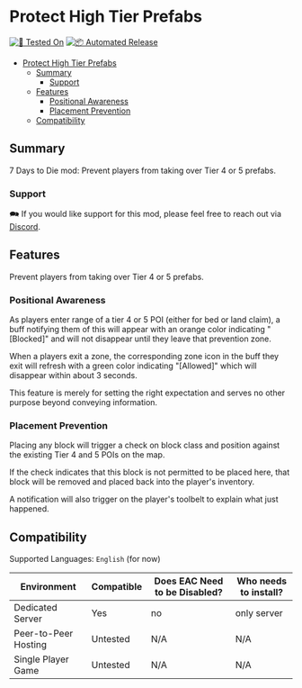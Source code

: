 # Protect High Tier Prefabs

[![🧪 Tested On](https://img.shields.io/badge/🧪%20Tested%20On-1.0%20b326-blue.svg)](https://7daystodie.com/) [![📦 Automated Release](https://github.com/jonathan-robertson/protect-high-tier-prefabs/actions/workflows/release.yml/badge.svg)](https://github.com/jonathan-robertson/protect-high-tier-prefabs/actions/workflows/release.yml)

- [Protect High Tier Prefabs](#protect-high-tier-prefabs)
  - [Summary](#summary)
    - [Support](#support)
  - [Features](#features)
    - [Positional Awareness](#positional-awareness)
    - [Placement Prevention](#placement-prevention)
  - [Compatibility](#compatibility)

## Summary

7 Days to Die mod: Prevent players from taking over Tier 4 or 5 prefabs.

### Support

🗪 If you would like support for this mod, please feel free to reach out via [Discord](https://discord.gg/hYa2sNHXya).

## Features

Prevent players from taking over Tier 4 or 5 prefabs.

### Positional Awareness

As players enter range of a tier 4 or 5 POI (either for bed or land claim), a buff notifying them of this will appear with an orange color indicating "[Blocked]" and will not disappear until they leave that prevention zone.

When a players exit a zone, the corresponding zone icon in the buff they exit will refresh with a green color indicating "[Allowed]" which will disappear within about 3 seconds.

This feature is merely for setting the right expectation and serves no other purpose beyond conveying information.

### Placement Prevention

Placing any block will trigger a check on block class and position against the existing Tier 4 and 5 POIs on the map.

If the check indicates that this block is not permitted to be placed here, that block will be removed and placed back into the player's inventory.

A notification will also trigger on the player's toolbelt to explain what just happened.

## Compatibility

Supported Languages: `English` (for now)

Environment | Compatible | Does EAC Need to be Disabled? | Who needs to install?
--- | --- | --- | ---
Dedicated Server | Yes | no | only server
Peer-to-Peer Hosting | Untested | N/A | N/A
Single Player Game | Untested | N/A | N/A
